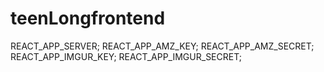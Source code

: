 # teenLongfrontend

REACT_APP_SERVER;
REACT_APP_AMZ_KEY;
REACT_APP_AMZ_SECRET;
REACT_APP_IMGUR_KEY;
REACT_APP_IMGUR_SECRET;